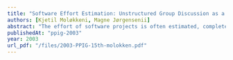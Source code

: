 ```yaml
---
title: "Software Effort Estimation: Unstructured Group Discussion as a Method to Reduce Individual Biases"
authors: [Kjetil Moløkkeni, Magne Jørgensenii]
abstract: "The effort of software projects is often estimated, completely or partially, using expert judgement. This estimation process is subject to biases of the expert responsible. Generally, this bias seems to be towards too optimistic estimates regarding the effort needed to complete the project. The degree of bias varies depending on the expert involved, and seems to be connected to both conscious and unconscious decisions. One possible way to reduce this bias towards over-optimism is to combine the judgments of several experts. This paper describes an experiment where experts with different backgrounds combined their estimates through group discussion. Twenty software professionals were asked to provide individual effort estimates of a software development project. Subsequently, they formed five estimation groups, each consisting of four experts. Each of these groups agreed on a project effort estimate through discussion and combination of knowledge. We found that the groups were less optimistic in their estimates than the individual experts. Interestingly, the group discussion-based estimates were closer to the effort used by the actual project than the average individual expert, i.e., the group discussions led to better estimates than a mechanical combination of the individual estimates. The groups’ ability to identify more project activities is among the possible explanations for this reduction of bias."
publishedAt: "ppig-2003"
year: 2003
url_pdf: "/files/2003-PPIG-15th-molokken.pdf"
---
```

